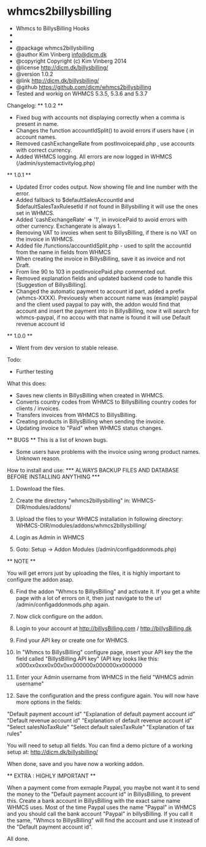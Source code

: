 whmcs2billysbilling
===================


 * Whmcs to BillysBilling Hooks
 *
 *
 * @package    whmcs2billysbilling
 * @author     Kim Vinberg <info@dicm.dk>
 * @copyright  Copyright (c) Kim Vinberg 2014
 * @license    http://dicm.dk/billysbilling/
 * @version    1.0.2
 * @link       http://dicm.dk/billysbilling/
 * @github	https://github.com/dicm/whmcs2billysbilling
 * Tested and workig on WHMCS 5.3.5, 5.3.6 and 5.3.7

Changelog:
** 1.0.2 **
* Fixed bug with accounts not displaying correctly when a comma is present in name.
* Changes the function accountIdSplit() to avoid errors if users have ( in account names.
* Removed cashExchangeRate from postInvoicepaid.php , use accounts with correct currency.
* Added WHMCS logging. All errors are now logged in WHMCS  (/admin/systemactivitylog.php)

** 1.0.1 **
* Updated Error codes output. Now showing file and line number with the error.
* Added fallback to $defaultSalesAccountId and $defaultSalesTaxRulesetId if not found in Billysbilling it will use the ones set in WHMCS.
* Added 'cashExchangeRate' => '1', in invoicePaid to avoid errors with other currency. Exchangerate is always 1.
* Removing VAT to invoies when sent to BillysBilling, if there is no VAT on the invoice in WHMCS.
* Added file /functions/accountIdSplit.php - used to split the accountId from the name in fields from WHMCS
* When creating the invoice in BillysBilling, save it as invoice and not Draft.
* From line 90 to 103 in postInvoicePaid.php commented out.
* Removed explanation fields and updated backend code to handle this [Suggestion of BillysBilling].
* Changed the automatic payment to account id part, added a prefix (whmcs-XXXX). Previouesly when account name was (example) paypal and the client used paypal to pay with, the addon would find that account and insert the payment into in BillysBilling, now it will search for whmcs-paypal, if no accou with that name is found it will use Default revenue account id

** 1.0.0 **
* Went from dev version to stable release.


Todo:
* Further testing

What this does:
* Saves new clients in BillysBilling when created in WHMCS.
* Converts country codes from WHMCS to BillysBilling country codes for clients / invoices.
* Transfers invoices from WHMCS to BillysBilling.
* Creating products in BillysBilling when sending the invoice.
* Updating invoice to "Paid" when WHMCS status changes.


** BUGS **
This is a list of known bugs.
* Some users have problems with the invoice using wrong product names. Unknown reason. 



How to install and use:
*** ALWAYS BACKUP FILES AND DATABASE BEFORE INSTALLING ANYTHING ***
1) Download the files. 

2) Create the directory "whmcs2billysbilling" in: WHMCS-DIR/modules/addons/

3) Upload the files to your WHMCS installation in following directory: WHMCS-DIR/modules/addons/whmcs2billysbilling/
4) Login as Admin in WHMCS

5) Goto: Setup -> Addon Modules (/admin/configaddonmods.php)

** NOTE **  

You will get errors just by uploading the files, it is highly important to configure the addon asap.

6) Find the addon "Whmcs to BillysBilling" and activate it. If you get a white page with a lot of errors on it, then just navigate to the url /admin/configaddonmods.php again. 

7) Now click configure on the addon. 

8) Login to your account at http://billysBilling.com / http://billysBilling.dk

9) Find your API key or create one for WHMCS.

10) In "Whmcs to BillysBilling" configure page, insert your API key the the field called "BillysBilling API key" (API key looks like this: x000xx0xxx0x00x0xx000000x000000xx000000

11) Enter your Admin username from WHMCS in the field "WHMCS admin username"

12) Save the configuration and the press configure again. You will now have more options in the fields:


"Default payment account id"
"Explanation of default payment account id"
"Default revenue account id"
"Explanation of default revenue account id"
"Select salesNoTaxRule"
"Select default salesTaxRule"
"Explanation of tax rules"

You will need to setup all fields.
You can find a demo picture of a working setup at: http://dicm.dk/billysbilling/

When done, save and you have now a working addon.


** EXTRA : HIGHLY IMPORTANT **

When a payment come from exmaple Paypal, you maybe not want it to send the money to the "Default payment account id" in BillysBilling, to prevent this. Create a bank account in BillysBilling with the exact same name WHMCS uses. 
Most of the time Paypal uses the name "Paypal" in WHMCS and you should call the bank account "Paypal" in billysBilling. If you call it the same, "Whmcs to BillysBilling" will find the account and use it instead of the "Default payment account id".

All done.



